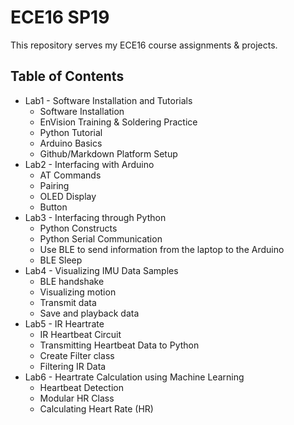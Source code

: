 # ECE16 SP19
This repository serves my ECE16 course assignments & projects.

## Table of Contents
* Lab1 - Software Installation and Tutorials
  * Software Installation
  * EnVision Training & Soldering Practice
  * Python Tutorial
  * Arduino Basics
  * Github/Markdown Platform Setup
* Lab2 - Interfacing with Arduino
  * AT Commands
  * Pairing
  * OLED Display
  * Button
* Lab3 - Interfacing through Python
  * Python Constructs
  * Python Serial Communication
  * Use BLE to send information from the laptop to the Arduino
  * BLE Sleep
* Lab4 - Visualizing IMU Data Samples
  * BLE handshake
  * Visualizing motion
  * Transmit data
  * Save and playback data
* Lab5 - IR Heartrate
  * IR Heartbeat Circuit
  * Transmitting Heartbeat Data to Python
  * Create Filter class
  * Filtering IR Data
* Lab6 - Heartrate Calculation using Machine Learning
  * Heartbeat Detection
  * Modular HR Class
  * Calculating Heart Rate (HR)
